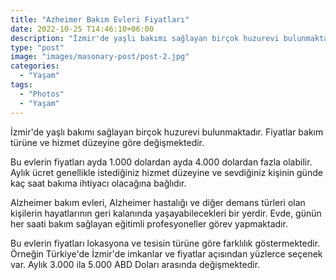 ```yaml
---
title: "Azheimer Bakım Evleri Fiyatları"
date: 2022-10-25 T14:46:10+06:00
description: "İzmir'de yaşlı bakımı sağlayan birçok huzurevi bulunmaktadır. Fiyatlar bakım türüne ve hizmet düzeyine göre değişmektedir. "
type: "post"
image: "images/masonary-post/post-2.jpg"
categories: 
  - "Yaşam"
tags:
  - "Photos"
  - "Yaşam"
---
```


İzmir'de yaşlı bakımı sağlayan birçok huzurevi bulunmaktadır. Fiyatlar bakım türüne ve hizmet düzeyine göre değişmektedir.

Bu evlerin fiyatları ayda 1.000 dolardan ayda 4.000 dolardan fazla olabilir. Aylık ücret genellikle istediğiniz hizmet düzeyine ve sevdiğiniz kişinin günde kaç saat bakıma ihtiyacı olacağına bağlıdır.

Alzheimer bakım evleri, Alzheimer hastalığı ve diğer demans türleri olan kişilerin hayatlarının geri kalanında yaşayabilecekleri bir yerdir. Evde, günün her saati bakım sağlayan eğitimli profesyoneller görev yapmaktadır.

Bu evlerin fiyatları lokasyona ve tesisin türüne göre farklılık göstermektedir. Örneğin Türkiye'de İzmir'de imkanlar ve fiyatlar açısından yüzlerce seçenek var. Aylık 3.000 ila 5.000 ABD Doları arasında değişmektedir.
